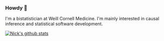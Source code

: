 ### Howdy 🤘

I'm a bistatistician at Weill Cornell Medicine. I'm mainly interested in causal inference and statistical software development. 

<!--
**nt-williams/nt-williams** is a ✨ _special_ ✨ repository because its `README.md` (this file) appears on your GitHub profile.

Here are some ideas to get you started:

- 🔭 I’m currently working on ...
- 🌱 I’m currently learning ...
- 👯 I’m looking to collaborate on ...
- 🤔 I’m looking for help with ...
- 💬 Ask me about ...
- 📫 How to reach me: ...
- 😄 Pronouns: ...
- ⚡ Fun fact: ...
-->

[![Nick's github stats](https://github-readme-stats.vercel.app/api?username=nt-williams)](https://github.com/anuraghazra/github-readme-stats)
